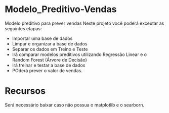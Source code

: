 # Modelo_Preditivo-Vendas
Modelo preditivo para prever vendas
Neste projeto você poderá exceutar as seguintes etapas:
- Importar uma base de dados
- Limpar e organizar a base de dados
- Separar os dados em Treino e Teste
- Irá comparar modelos preditivos utilizando Regressão Linear e o Random Forest (Árvore de Decisão)
- Irá treinar e testar  a base de dados
- POderá prever o valor de vendas.

# Recursos
Será necessário baixar caso não possua o matplotlib e o  searborn.
